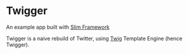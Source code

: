 # Twigger
An example app built with [Slim Framework](http://slimframework.com)

Twigger is a naive rebuild of Twitter, using [Twig](https://twig.symfony.com) Template Engine (hence Twigger).